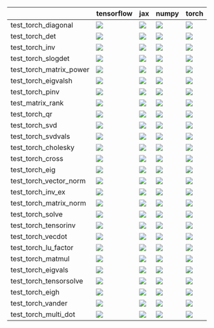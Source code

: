 |                         | tensorflow                                                                                                                                                                             | jax                                                                                                                                                                                    | numpy                                                                                                                                                                                  | torch                                                                                                                                                                                  |
|:------------------------|:---------------------------------------------------------------------------------------------------------------------------------------------------------------------------------------|:---------------------------------------------------------------------------------------------------------------------------------------------------------------------------------------|:---------------------------------------------------------------------------------------------------------------------------------------------------------------------------------------|:---------------------------------------------------------------------------------------------------------------------------------------------------------------------------------------|
| test_torch_diagonal     | <a href="https://github.com/unifyai/ivy/actions/runs/3590800001" rel="noopener noreferrer" target="_blank"><img src=https://img.shields.io/badge/-failure-red></a>                     | <a href="https://github.com/unifyai/ivy/actions/runs/3590800001" rel="noopener noreferrer" target="_blank"><img src=https://img.shields.io/badge/-failure-red></a>                     | <a href="https://github.com/unifyai/ivy/actions/runs/3590800001" rel="noopener noreferrer" target="_blank"><img src=https://img.shields.io/badge/-failure-red></a>                     | <a href="https://github.com/unifyai/ivy/actions/runs/3590800001" rel="noopener noreferrer" target="_blank"><img src=https://img.shields.io/badge/-failure-red></a>                     |
| test_torch_det          | <a href="https://github.com/unifyai/ivy/actions/runs/4623034805/jobs/8176439398" rel="noopener noreferrer" target="_blank"><img src=https://img.shields.io/badge/-failure-red></a>     | <a href="https://github.com/unifyai/ivy/actions/runs/4623034805/jobs/8176439398" rel="noopener noreferrer" target="_blank"><img src=https://img.shields.io/badge/-failure-red></a>     | <a href="https://github.com/unifyai/ivy/actions/runs/4623034805/jobs/8176439398" rel="noopener noreferrer" target="_blank"><img src=https://img.shields.io/badge/-failure-red></a>     | <a href="https://github.com/unifyai/ivy/actions/runs/4623034805/jobs/8176439398" rel="noopener noreferrer" target="_blank"><img src=https://img.shields.io/badge/-failure-red></a>     |
| test_torch_inv          | <a href="https://github.com/unifyai/ivy/actions/runs/4623034805/jobs/8176439398" rel="noopener noreferrer" target="_blank"><img src=https://img.shields.io/badge/-failure-red></a>     | <a href="https://github.com/unifyai/ivy/actions/runs/4623034805/jobs/8176439398" rel="noopener noreferrer" target="_blank"><img src=https://img.shields.io/badge/-failure-red></a>     | <a href="https://github.com/unifyai/ivy/actions/runs/4623034805/jobs/8176439398" rel="noopener noreferrer" target="_blank"><img src=https://img.shields.io/badge/-failure-red></a>     | <a href="https://github.com/unifyai/ivy/actions/runs/4623034805/jobs/8176439398" rel="noopener noreferrer" target="_blank"><img src=https://img.shields.io/badge/-failure-red></a>     |
| test_torch_slogdet      | <a href="https://github.com/unifyai/ivy/actions/runs/4623034805/jobs/8176439398" rel="noopener noreferrer" target="_blank"><img src=https://img.shields.io/badge/-failure-red></a>     | <a href="https://github.com/unifyai/ivy/actions/runs/4623034805/jobs/8176439398" rel="noopener noreferrer" target="_blank"><img src=https://img.shields.io/badge/-failure-red></a>     | <a href="https://github.com/unifyai/ivy/actions/runs/4623034805/jobs/8176439398" rel="noopener noreferrer" target="_blank"><img src=https://img.shields.io/badge/-failure-red></a>     | <a href="https://github.com/unifyai/ivy/actions/runs/4623034805/jobs/8176439398" rel="noopener noreferrer" target="_blank"><img src=https://img.shields.io/badge/-failure-red></a>     |
| test_torch_matrix_power | <a href="https://github.com/unifyai/ivy/actions/runs/4623034805/jobs/8176439398" rel="noopener noreferrer" target="_blank"><img src=https://img.shields.io/badge/-failure-red></a>     | <a href="https://github.com/unifyai/ivy/actions/runs/4623034805/jobs/8176439398" rel="noopener noreferrer" target="_blank"><img src=https://img.shields.io/badge/-failure-red></a>     | <a href="https://github.com/unifyai/ivy/actions/runs/4623034805/jobs/8176439398" rel="noopener noreferrer" target="_blank"><img src=https://img.shields.io/badge/-failure-red></a>     | <a href="https://github.com/unifyai/ivy/actions/runs/4623034805/jobs/8176439398" rel="noopener noreferrer" target="_blank"><img src=https://img.shields.io/badge/-failure-red></a>     |
| test_torch_eigvalsh     | <a href="https://github.com/unifyai/ivy/actions/runs/4623034805/jobs/8176439398" rel="noopener noreferrer" target="_blank"><img src=https://img.shields.io/badge/-success-success></a> | <a href="https://github.com/unifyai/ivy/actions/runs/4623034805/jobs/8176439398" rel="noopener noreferrer" target="_blank"><img src=https://img.shields.io/badge/-success-success></a> | <a href="https://github.com/unifyai/ivy/actions/runs/4623034805/jobs/8176439398" rel="noopener noreferrer" target="_blank"><img src=https://img.shields.io/badge/-success-success></a> | <a href="https://github.com/unifyai/ivy/actions/runs/4623034805/jobs/8176439398" rel="noopener noreferrer" target="_blank"><img src=https://img.shields.io/badge/-success-success></a> |
| test_torch_pinv         | <a href="https://github.com/unifyai/ivy/actions/runs/4623034805/jobs/8176439398" rel="noopener noreferrer" target="_blank"><img src=https://img.shields.io/badge/-success-success></a> | <a href="https://github.com/unifyai/ivy/actions/runs/4623034805/jobs/8176439398" rel="noopener noreferrer" target="_blank"><img src=https://img.shields.io/badge/-success-success></a> | <a href="https://github.com/unifyai/ivy/actions/runs/4623034805/jobs/8176439398" rel="noopener noreferrer" target="_blank"><img src=https://img.shields.io/badge/-failure-red></a>     | <a href="https://github.com/unifyai/ivy/actions/runs/4623034805/jobs/8176439398" rel="noopener noreferrer" target="_blank"><img src=https://img.shields.io/badge/-success-success></a> |
| test_matrix_rank        | <a href="https://github.com/unifyai/ivy/actions/runs/4623034805/jobs/8176439398" rel="noopener noreferrer" target="_blank"><img src=https://img.shields.io/badge/-failure-red></a>     | <a href="https://github.com/unifyai/ivy/actions/runs/4623034805/jobs/8176439398" rel="noopener noreferrer" target="_blank"><img src=https://img.shields.io/badge/-failure-red></a>     | <a href="https://github.com/unifyai/ivy/actions/runs/4623034805/jobs/8176439398" rel="noopener noreferrer" target="_blank"><img src=https://img.shields.io/badge/-failure-red></a>     | <a href="https://github.com/unifyai/ivy/actions/runs/4623034805/jobs/8176439398" rel="noopener noreferrer" target="_blank"><img src=https://img.shields.io/badge/-failure-red></a>     |
| test_torch_qr           | <a href="https://github.com/unifyai/ivy/actions/runs/4623034805/jobs/8176439398" rel="noopener noreferrer" target="_blank"><img src=https://img.shields.io/badge/-failure-red></a>     | <a href="https://github.com/unifyai/ivy/actions/runs/4623034805/jobs/8176439398" rel="noopener noreferrer" target="_blank"><img src=https://img.shields.io/badge/-failure-red></a>     | <a href="https://github.com/unifyai/ivy/actions/runs/4623034805/jobs/8176439398" rel="noopener noreferrer" target="_blank"><img src=https://img.shields.io/badge/-failure-red></a>     | <a href="https://github.com/unifyai/ivy/actions/runs/4623034805/jobs/8176439398" rel="noopener noreferrer" target="_blank"><img src=https://img.shields.io/badge/-failure-red></a>     |
| test_torch_svd          | <a href="https://github.com/unifyai/ivy/actions/runs/4623034805/jobs/8176439398" rel="noopener noreferrer" target="_blank"><img src=https://img.shields.io/badge/-failure-red></a>     | <a href="https://github.com/unifyai/ivy/actions/runs/4623034805/jobs/8176439398" rel="noopener noreferrer" target="_blank"><img src=https://img.shields.io/badge/-failure-red></a>     | <a href="https://github.com/unifyai/ivy/actions/runs/4623034805/jobs/8176439398" rel="noopener noreferrer" target="_blank"><img src=https://img.shields.io/badge/-failure-red></a>     | <a href="https://github.com/unifyai/ivy/actions/runs/4623034805/jobs/8176439398" rel="noopener noreferrer" target="_blank"><img src=https://img.shields.io/badge/-failure-red></a>     |
| test_torch_svdvals      | <a href="https://github.com/unifyai/ivy/actions/runs/4623034805/jobs/8176439398" rel="noopener noreferrer" target="_blank"><img src=https://img.shields.io/badge/-success-success></a> | <a href="https://github.com/unifyai/ivy/actions/runs/4623034805/jobs/8176439398" rel="noopener noreferrer" target="_blank"><img src=https://img.shields.io/badge/-success-success></a> | <a href="https://github.com/unifyai/ivy/actions/runs/4623034805/jobs/8176439398" rel="noopener noreferrer" target="_blank"><img src=https://img.shields.io/badge/-success-success></a> | <a href="https://github.com/unifyai/ivy/actions/runs/4623034805/jobs/8176439398" rel="noopener noreferrer" target="_blank"><img src=https://img.shields.io/badge/-success-success></a> |
| test_torch_cholesky     | <a href="https://github.com/unifyai/ivy/actions/runs/4623034805/jobs/8176439398" rel="noopener noreferrer" target="_blank"><img src=https://img.shields.io/badge/-success-success></a> | <a href="https://github.com/unifyai/ivy/actions/runs/4623034805/jobs/8176439398" rel="noopener noreferrer" target="_blank"><img src=https://img.shields.io/badge/-success-success></a> | <a href="https://github.com/unifyai/ivy/actions/runs/4623034805/jobs/8176439398" rel="noopener noreferrer" target="_blank"><img src=https://img.shields.io/badge/-success-success></a> | <a href="https://github.com/unifyai/ivy/actions/runs/4623034805/jobs/8176439398" rel="noopener noreferrer" target="_blank"><img src=https://img.shields.io/badge/-success-success></a> |
| test_torch_cross        | <a href="https://github.com/unifyai/ivy/actions/runs/4623034805/jobs/8176439398" rel="noopener noreferrer" target="_blank"><img src=https://img.shields.io/badge/-success-success></a> | <a href="https://github.com/unifyai/ivy/actions/runs/4623034805/jobs/8176439398" rel="noopener noreferrer" target="_blank"><img src=https://img.shields.io/badge/-success-success></a> | <a href="https://github.com/unifyai/ivy/actions/runs/4623034805/jobs/8176439398" rel="noopener noreferrer" target="_blank"><img src=https://img.shields.io/badge/-success-success></a> | <a href="https://github.com/unifyai/ivy/actions/runs/4623034805/jobs/8176439398" rel="noopener noreferrer" target="_blank"><img src=https://img.shields.io/badge/-success-success></a> |
| test_torch_eig          | <a href="https://github.com/unifyai/ivy/actions/runs/4623034805/jobs/8176439398" rel="noopener noreferrer" target="_blank"><img src=https://img.shields.io/badge/-failure-red></a>     | <a href="https://github.com/unifyai/ivy/actions/runs/4623034805/jobs/8176439398" rel="noopener noreferrer" target="_blank"><img src=https://img.shields.io/badge/-failure-red></a>     | <a href="https://github.com/unifyai/ivy/actions/runs/4623034805/jobs/8176439398" rel="noopener noreferrer" target="_blank"><img src=https://img.shields.io/badge/-failure-red></a>     | <a href="https://github.com/unifyai/ivy/actions/runs/4623034805/jobs/8176439398" rel="noopener noreferrer" target="_blank"><img src=https://img.shields.io/badge/-failure-red></a>     |
| test_torch_vector_norm  | <a href="https://github.com/unifyai/ivy/actions/runs/4622596085/jobs/8175464604" rel="noopener noreferrer" target="_blank"><img src=https://img.shields.io/badge/-success-success></a> | <a href="https://github.com/unifyai/ivy/actions/runs/4622596085/jobs/8175464604" rel="noopener noreferrer" target="_blank"><img src=https://img.shields.io/badge/-success-success></a> | <a href="https://github.com/unifyai/ivy/actions/runs/4622596085/jobs/8175464604" rel="noopener noreferrer" target="_blank"><img src=https://img.shields.io/badge/-success-success></a> | <a href="https://github.com/unifyai/ivy/actions/runs/4622596085/jobs/8175464604" rel="noopener noreferrer" target="_blank"><img src=https://img.shields.io/badge/-success-success></a> |
| test_torch_inv_ex       | <a href="https://github.com/unifyai/ivy/actions/runs/4623034805/jobs/8176439398" rel="noopener noreferrer" target="_blank"><img src=https://img.shields.io/badge/-failure-red></a>     | <a href="https://github.com/unifyai/ivy/actions/runs/4623034805/jobs/8176439398" rel="noopener noreferrer" target="_blank"><img src=https://img.shields.io/badge/-failure-red></a>     | <a href="https://github.com/unifyai/ivy/actions/runs/4623034805/jobs/8176439398" rel="noopener noreferrer" target="_blank"><img src=https://img.shields.io/badge/-failure-red></a>     | <a href="https://github.com/unifyai/ivy/actions/runs/4623034805/jobs/8176439398" rel="noopener noreferrer" target="_blank"><img src=https://img.shields.io/badge/-failure-red></a>     |
| test_torch_matrix_norm  | <a href="https://github.com/unifyai/ivy/actions/runs/4623034805/jobs/8176439398" rel="noopener noreferrer" target="_blank"><img src=https://img.shields.io/badge/-failure-red></a>     | <a href="https://github.com/unifyai/ivy/actions/runs/4623034805/jobs/8176439398" rel="noopener noreferrer" target="_blank"><img src=https://img.shields.io/badge/-failure-red></a>     | <a href="https://github.com/unifyai/ivy/actions/runs/4623034805/jobs/8176439398" rel="noopener noreferrer" target="_blank"><img src=https://img.shields.io/badge/-failure-red></a>     | <a href="https://github.com/unifyai/ivy/actions/runs/4623034805/jobs/8176439398" rel="noopener noreferrer" target="_blank"><img src=https://img.shields.io/badge/-failure-red></a>     |
| test_torch_solve        | <a href="https://github.com/unifyai/ivy/actions/runs/4623034805/jobs/8176439398" rel="noopener noreferrer" target="_blank"><img src=https://img.shields.io/badge/-failure-red></a>     | <a href="https://github.com/unifyai/ivy/actions/runs/4623034805/jobs/8176439398" rel="noopener noreferrer" target="_blank"><img src=https://img.shields.io/badge/-failure-red></a>     | <a href="https://github.com/unifyai/ivy/actions/runs/4623034805/jobs/8176439398" rel="noopener noreferrer" target="_blank"><img src=https://img.shields.io/badge/-failure-red></a>     | <a href="https://github.com/unifyai/ivy/actions/runs/4623034805/jobs/8176439398" rel="noopener noreferrer" target="_blank"><img src=https://img.shields.io/badge/-failure-red></a>     |
| test_torch_tensorinv    | <a href="https://github.com/unifyai/ivy/actions/runs/4622596085/jobs/8175464604" rel="noopener noreferrer" target="_blank"><img src=https://img.shields.io/badge/-success-success></a> | <a href="https://github.com/unifyai/ivy/actions/runs/4623034805/jobs/8176439398" rel="noopener noreferrer" target="_blank"><img src=https://img.shields.io/badge/-success-success></a> | <a href="https://github.com/unifyai/ivy/actions/runs/4622596085/jobs/8175464604" rel="noopener noreferrer" target="_blank"><img src=https://img.shields.io/badge/-failure-red></a>     | <a href="https://github.com/unifyai/ivy/actions/runs/4622596085/jobs/8175464604" rel="noopener noreferrer" target="_blank"><img src=https://img.shields.io/badge/-success-success></a> |
| test_torch_vecdot       | <a href="https://github.com/unifyai/ivy/actions/runs/4622596085/jobs/8175464604" rel="noopener noreferrer" target="_blank"><img src=https://img.shields.io/badge/-failure-red></a>     | <a href="https://github.com/unifyai/ivy/actions/runs/4622596085/jobs/8175464604" rel="noopener noreferrer" target="_blank"><img src=https://img.shields.io/badge/-failure-red></a>     | <a href="https://github.com/unifyai/ivy/actions/runs/4622596085/jobs/8175464604" rel="noopener noreferrer" target="_blank"><img src=https://img.shields.io/badge/-failure-red></a>     | <a href="https://github.com/unifyai/ivy/actions/runs/4622596085/jobs/8175464604" rel="noopener noreferrer" target="_blank"><img src=https://img.shields.io/badge/-failure-red></a>     |
| test_torch_lu_factor    | <a href="https://github.com/unifyai/ivy/actions/runs/4623034805/jobs/8176439398" rel="noopener noreferrer" target="_blank"><img src=https://img.shields.io/badge/-failure-red></a>     | <a href="https://github.com/unifyai/ivy/actions/runs/4623034805/jobs/8176439398" rel="noopener noreferrer" target="_blank"><img src=https://img.shields.io/badge/-failure-red></a>     | <a href="https://github.com/unifyai/ivy/actions/runs/4623034805/jobs/8176439398" rel="noopener noreferrer" target="_blank"><img src=https://img.shields.io/badge/-failure-red></a>     | <a href="https://github.com/unifyai/ivy/actions/runs/4623034805/jobs/8176439398" rel="noopener noreferrer" target="_blank"><img src=https://img.shields.io/badge/-failure-red></a>     |
| test_torch_matmul       | <a href="https://github.com/unifyai/ivy/actions/runs/4623034805/jobs/8176439398" rel="noopener noreferrer" target="_blank"><img src=https://img.shields.io/badge/-success-success></a> | <a href="https://github.com/unifyai/ivy/actions/runs/4623034805/jobs/8176439398" rel="noopener noreferrer" target="_blank"><img src=https://img.shields.io/badge/-success-success></a> | <a href="https://github.com/unifyai/ivy/actions/runs/4623034805/jobs/8176439398" rel="noopener noreferrer" target="_blank"><img src=https://img.shields.io/badge/-success-success></a> | <a href="https://github.com/unifyai/ivy/actions/runs/4623034805/jobs/8176439398" rel="noopener noreferrer" target="_blank"><img src=https://img.shields.io/badge/-success-success></a> |
| test_torch_eigvals      | <a href="https://github.com/unifyai/ivy/actions/runs/4623034805/jobs/8176439398" rel="noopener noreferrer" target="_blank"><img src=https://img.shields.io/badge/-failure-red></a>     | <a href="https://github.com/unifyai/ivy/actions/runs/4623034805/jobs/8176439398" rel="noopener noreferrer" target="_blank"><img src=https://img.shields.io/badge/-failure-red></a>     | <a href="https://github.com/unifyai/ivy/actions/runs/4623034805/jobs/8176439398" rel="noopener noreferrer" target="_blank"><img src=https://img.shields.io/badge/-failure-red></a>     | <a href="https://github.com/unifyai/ivy/actions/runs/4623034805/jobs/8176439398" rel="noopener noreferrer" target="_blank"><img src=https://img.shields.io/badge/-failure-red></a>     |
| test_torch_tensorsolve  | <a href="https://github.com/unifyai/ivy/actions/runs/4622596085/jobs/8175464604" rel="noopener noreferrer" target="_blank"><img src=https://img.shields.io/badge/-success-success></a> | <a href="https://github.com/unifyai/ivy/actions/runs/4622596085/jobs/8175464604" rel="noopener noreferrer" target="_blank"><img src=https://img.shields.io/badge/-success-success></a> | <a href="https://github.com/unifyai/ivy/actions/runs/4622596085/jobs/8175464604" rel="noopener noreferrer" target="_blank"><img src=https://img.shields.io/badge/-success-success></a> | <a href="https://github.com/unifyai/ivy/actions/runs/4622596085/jobs/8175464604" rel="noopener noreferrer" target="_blank"><img src=https://img.shields.io/badge/-success-success></a> |
| test_torch_eigh         | <a href="https://github.com/unifyai/ivy/actions/runs/4623034805/jobs/8176439398" rel="noopener noreferrer" target="_blank"><img src=https://img.shields.io/badge/-failure-red></a>     | <a href="https://github.com/unifyai/ivy/actions/runs/4623034805/jobs/8176439398" rel="noopener noreferrer" target="_blank"><img src=https://img.shields.io/badge/-failure-red></a>     | <a href="https://github.com/unifyai/ivy/actions/runs/4623034805/jobs/8176439398" rel="noopener noreferrer" target="_blank"><img src=https://img.shields.io/badge/-failure-red></a>     | <a href="https://github.com/unifyai/ivy/actions/runs/4623034805/jobs/8176439398" rel="noopener noreferrer" target="_blank"><img src=https://img.shields.io/badge/-failure-red></a>     |
| test_torch_vander       | <a href="https://github.com/unifyai/ivy/actions/runs/4622596085/jobs/8175464604" rel="noopener noreferrer" target="_blank"><img src=https://img.shields.io/badge/-success-success></a> | <a href="https://github.com/unifyai/ivy/actions/runs/4622596085/jobs/8175464604" rel="noopener noreferrer" target="_blank"><img src=https://img.shields.io/badge/-success-success></a> | <a href="https://github.com/unifyai/ivy/actions/runs/4622596085/jobs/8175464604" rel="noopener noreferrer" target="_blank"><img src=https://img.shields.io/badge/-success-success></a> | <a href="https://github.com/unifyai/ivy/actions/runs/4622596085/jobs/8175464604" rel="noopener noreferrer" target="_blank"><img src=https://img.shields.io/badge/-success-success></a> |
| test_torch_multi_dot    | <a href="https://github.com/unifyai/ivy/actions/runs/4623034805/jobs/8176439398" rel="noopener noreferrer" target="_blank"><img src=https://img.shields.io/badge/-success-success></a> | <a href="https://github.com/unifyai/ivy/actions/runs/4623034805/jobs/8176439398" rel="noopener noreferrer" target="_blank"><img src=https://img.shields.io/badge/-success-success></a> | <a href="https://github.com/unifyai/ivy/actions/runs/4623034805/jobs/8176439398" rel="noopener noreferrer" target="_blank"><img src=https://img.shields.io/badge/-success-success></a> | <a href="https://github.com/unifyai/ivy/actions/runs/4623034805/jobs/8176439398" rel="noopener noreferrer" target="_blank"><img src=https://img.shields.io/badge/-success-success></a> |